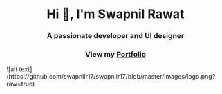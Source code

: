 <h1 align="center">Hi 👋, I'm Swapnil Rawat</h1>
<h3 align="center" >A passionate developer and UI designer</h3>
<h3 align="center" text-transform="uppercase">View my <a href="https://swapnilr17.github.io/">Portfolio</a></h3>
![alt text](https://github.com/swapnilr17/swapnilr17/blob/master/images/logo.png?raw=true)


